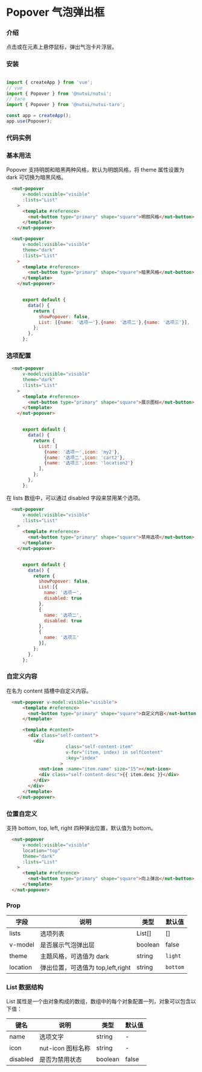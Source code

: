 # Popover 气泡弹出框

### 介绍

点击或在元素上悬停鼠标，弹出气泡卡片浮层。

### 安装

```javascript

import { createApp } from 'vue';
// vue
import { Popover } from '@nutui/nutui';
// taro
import { Popover } from '@nutui/nutui-taro';

const app = createApp();
app.use(Popover);

```

### 代码实例

### 基本用法

Popover 支持明朗和暗黑两种风格，默认为明朗风格，将 theme 属性设置为 dark 可切换为暗黑风格。

```html
  <nut-popover
      v-model:visible="visible"
      :lists="List"
    >
      <template #reference>
        <nut-button type="primary" shape="square">明朗风格</nut-button>
      </template>
    </nut-popover>

  <nut-popover
      v-model:visible="visible"
      theme="dark"
      :lists="List"
    >
      <template #reference>
        <nut-button type="primary" shape="square">暗黑风格</nut-button>
      </template>
    </nut-popover>
```

```javascript

      export default {
        data() {
          return {
            showPopover: false,
            List: [{name: '选项一'},{name: '选项二'},{name: '选项三'}],
          };
        },
      };

```

### 选项配置

```html
  <nut-popover
      v-model:visible="visible"
      theme="dark"
      :lists="List"
    >
      <template #reference>
        <nut-button type="primary" shape="square">展示图标</nut-button>
      </template>
    </nut-popover>

```


```javascript

      export default {
        data() {
          return {
            List: [
              {name: '选项一',icon: 'my2'},
              {name: '选项二',icon: 'cart2'},
              {name: '选项三',icon: 'location2'}
            ],
          };
        },
      };

```


在 lists 数组中，可以通过 disabled 字段来禁用某个选项。

```html
  <nut-popover
      v-model:visible="visible"
      :lists="List"
    >
      <template #reference>
        <nut-button type="primary" shape="square">禁用选项</nut-button>
      </template>
    </nut-popover>
```


```javascript

      export default {
        data() {
          return {
            showPopover: false,
            List:[{
              name: '选项一',
              disabled: true
            },
            {
              name: '选项二',
              disabled: true
            },
            {
              name: '选项三'
            }],
          };
        },
      };

```

### 自定义内容

在名为 content 插槽中自定义内容。

```html
  <nut-popover v-model:visible="visible">
      <template #reference>
        <nut-button type="primary" shape="square">自定义内容</nut-button>
      </template>

      <template #content>
        <div class="self-content">
          <div
                      class="self-content-item"
                      v-for="(item, index) in selfContent"
                      :key="index"
                    >
            <nut-icon :name="item.name" size="15"></nut-icon>
            <div class="self-content-desc">{{ item.desc }}</div>
          </div>
        </div>
      </template>
    </nut-popover>
```

### 位置自定义

支持 bottom, top, left, right 四种弹出位置，默认值为 bottom。

```html
  <nut-popover
      v-model:visible="visible"
      location="top"
      theme="dark"
      :lists="List"
    >
      <template #reference>
        <nut-button type="primary" shape="square">向上弹出</nut-button>
      </template>
  </nut-popover>

```



### Prop  

| 字段            | 说明                            | 类型     | 默认值      |
|----------------|---------------------------------|---------|------------|
| lists          | 选项列表                         | List[]   | []        |
| v-model        | 是否展示气泡弹出层                 | boolean  | false     |
| theme          | 主题风格，可选值为 dark            | string   | `light`   |
| location       | 弹出位置，可选值为 top,left,right  | string   | `bottom`  |                                       

### List 数据结构  

List 属性是一个由对象构成的数组，数组中的每个对象配置一列，对象可以包含以下值：

| 键名            | 说明                 | 类型      | 默认值  |
|----------------|----------------------|----------|--------|
| name           | 选项文字               | string   | -      |
| icon           | nut-icon 图标名称      | string   | -      |
| disabled       | 是否为禁用状态          | boolean  | false  | 